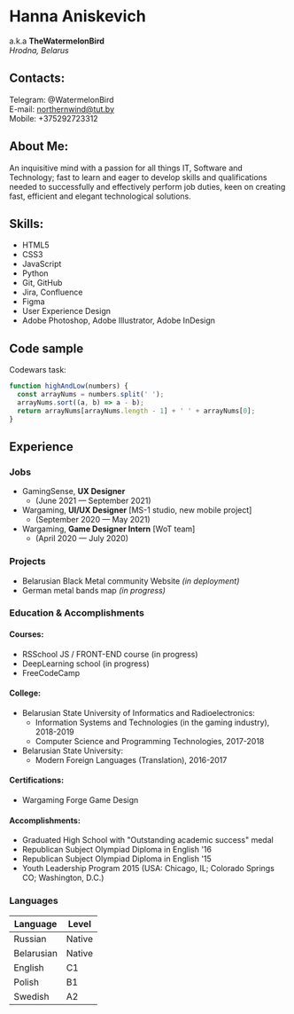 # Hanna Aniskevich
a.k.a **TheWatermelonBird**\
*Hrodna, Belarus*

## Contacts:
Telegram: @WatermelonBird\
E-mail: northernwind@tut.by\
Mobile: +375292723312

## About Me:

An inquisitive mind with a passion for all things IT, Software and Technology; fast to learn and eager to develop skills and qualifications needed to successfully and effectively perform job duties, keen on creating fast, efficient and elegant technological solutions.

## Skills:
- HTML5
- CSS3
- JavaScript
- Python
- Git, GitHub
- Jira, Confluence
- Figma
- User Experience Design
- Adobe Photoshop, Adobe Illustrator, Adobe InDesign

## Code sample
Codewars task:
```js
function highAndLow(numbers) {
  const arrayNums = numbers.split(' ');
  arrayNums.sort((a, b) => a - b);
  return arrayNums[arrayNums.length - 1] + ' ' + arrayNums[0];
}
```

## Experience
### Jobs
- GamingSense, **UX Designer** 
  - (June 2021 — September 2021)
- Wargaming, **UI/UX Designer** [MS-1 studio, new mobile project] 
  - (September 2020 — May 2021)
- Wargaming, **Game Designer Intern** [WoT team] 
  - (April 2020 — July 2020)

### Projects
 - Belarusian Black Metal community Website *(in deployment)*
 - German metal bands map *(in progress)*

### Education & Accomplishments
#### Courses:
- RSSchool JS / FRONT-END course (in progress)
- DeepLearning school (in progress)
- FreeCodeCamp

#### College:
- Belarusian State University of Informatics and Radioelectronics:
  - Information Systems and Technologies (in the gaming industry), 2018-2019
  - Computer Science and Programming Technologies, 2017-2018
- Belarusian State University:
  - Modern Foreign Languages (Translation), 2016-2017

#### Certifications:
- Wargaming Forge Game Design

#### Accomplishments:
- Graduated High School with "Outstanding academic success" medal
- Republican Subject Olympiad Diploma in English '16 
- Republican Subject Olympiad Diploma in English '15
- Youth Leadership Program 2015 (USA: Chicago, IL; Colorado Springs CO; Washington, D.C.)

### Languages
Language | Level
-------- | -----
Russian | Native
Belarusian | Native
English | C1
Polish | B1
Swedish | A2